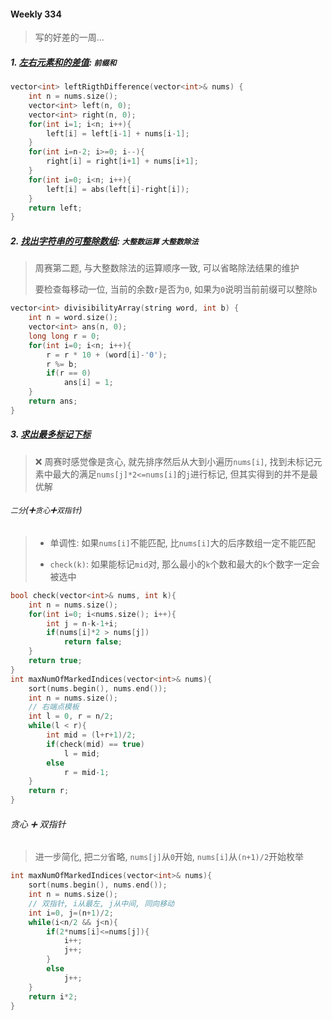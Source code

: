 #### Weekly 334

> 写的好差的一周...

##### 1. [左右元素和的差值](https://leetcode.cn/problems/left-and-right-sum-differences/): `前缀和`

```CPP
vector<int> leftRigthDifference(vector<int>& nums) {
    int n = nums.size();
    vector<int> left(n, 0);
    vector<int> right(n, 0);
    for(int i=1; i<n; i++){
        left[i] = left[i-1] + nums[i-1];
    }
    for(int i=n-2; i>=0; i--){
        right[i] = right[i+1] + nums[i+1];
    }
    for(int i=0; i<n; i++){
        left[i] = abs(left[i]-right[i]);
    }
    return left;
}
```


##### 2. [找出字符串的可整除数组](https://leetcode.cn/problems/find-the-divisibility-array-of-a-string/): `大整数运算` `大整数除法`
> 周赛第二题, 与大整数除法的运算顺序一致, 可以省略除法结果的维护
> 
> 要检查每移动一位, 当前的余数`r`是否为`0`, 如果为`0`说明当前前缀可以整除`b`

```CPP
vector<int> divisibilityArray(string word, int b) {
    int n = word.size();
    vector<int> ans(n, 0);
    long long r = 0;
    for(int i=0; i<n; i++){
        r = r * 10 + (word[i]-'0');
        r %= b;
        if(r == 0)
            ans[i] = 1;
    }
    return ans;
}
```


##### 3. [求出最多标记下标](https://leetcode.cn/problems/find-the-maximum-number-of-marked-indices/)
> ❌ 周赛时感觉像是贪心, 就先排序然后从大到小遍历`nums[i]`, 找到未标记元素中最大的满足`nums[j]*2<=nums[i]`的`j`进行标记, 但其实得到的并不是最优解

###### `二分`(➕`贪心`➕`双指针`)
>
> - 单调性: 如果`nums[i]`不能匹配, 比`nums[i]`大的后序数组一定不能匹配
>
> - `check(k)`: 如果能标记`mid`对, 那么最小的`k`个数和最大的`k`个数字一定会被选中

```CPP
bool check(vector<int>& nums, int k){
    int n = nums.size();
    for(int i=0; i<nums.size(); i++){
        int j = n-k-1+i;
        if(nums[i]*2 > nums[j])
            return false;
    }
    return true;
}
int maxNumOfMarkedIndices(vector<int>& nums){
    sort(nums.begin(), nums.end());
    int n = nums.size();
    // 右端点模板
    int l = 0, r = n/2;
    while(l < r){
        int mid = (l+r+1)/2;
        if(check(mid) == true)
            l = mid;
        else
            r = mid-1;
    }
    return r;
}
```

###### 贪心 ➕ 双指针
> 进一步简化, 把`二分`省略, `nums[j]`从`0`开始, `nums[i]`从`(n+1)/2`开始枚举

```CPP
int maxNumOfMarkedIndices(vector<int>& nums){
    sort(nums.begin(), nums.end());
    int n = nums.size();
    // 双指针, i从最左, j从中间, 同向移动
    int i=0, j=(n+1)/2;
    while(i<n/2 && j<n){
        if(2*nums[i]<=nums[j]){
            i++;
            j++;
        }
        else
            j++;
    }
    return i*2;
}
```